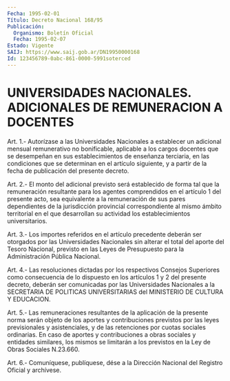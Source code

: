 ```yaml
---
Fecha: 1995-02-01
Título: Decreto Nacional 168/95
Publicación:
  Organismo: Boletín Oficial
  Fecha: 1995-02-07
Estado: Vigente
SAIJ: https://www.saij.gob.ar/DN19950000168
Id: 123456789-0abc-861-0000-5991soterced
---
```

# UNIVERSIDADES NACIONALES. ADICIONALES DE REMUNERACION A DOCENTES

<a id="1"></a>
Art. 1.- Autorízase a las Universidades Nacionales a establecer un adicional  mensual  remunerativo no bonificable, aplicable a los cargos  docentes  que  se desempeñan  en  sus  establecimientos  de enseñanza terciaria, en  las  condiciones  que  se determinan en el artículo  siguiente,  y  a  partir  de la fecha de publicación  del presente decreto.

<a id="2"></a>
Art.  2.-  El monto del adicional previsto será establecido de forma  tal  que  la    remuneración  resultante  para  los  agentes comprendidos en el artículo  1 del presente acto, sea equivalente a la  remuneración  de  sus  pares dependientes  de  la  jurisdicción provincial correspondiente al  mismo  ámbito  territorial en el que desarrollan   su  actividad  los  establecimientos  universitarios.

<a id="3"></a>
Art.  3.-  Los  importes  referidos  en el artículo precedente deberán ser otorgados por las Universidades  Nacionales sin alterar el total del aporte del Tesoro Nacional, previsto  en  las Leyes de Presupuesto para la Administración Pública Nacional.

<a id="4"></a>
Art. 4.- Las resoluciones dictadas por los respectivos Consejos Superiores  como  consecuencia de lo dispuesto en los artículos 1 y 2 del presente decreto, deberán ser comunicadas por las Universidades Nacionales a la SECRETARIA DE POLITICAS UNIVERSITARIAS del MINISTERIO DE CULTURA Y EDUCACION.

<a id="5"></a>
Art. 5.- Las remuneraciones resultantes de la aplicación de la presente  norma  serán  objeto  de  los  aportes  y  contribuciones previstos  por las leyes previsionales y asistenciales,  y  de  las retenciones  por  cuotas  sociales ordinarias. En caso de aportes y contribuciones a obras sociales  y  entidades similares, los mismos se limitarán a los previstos en la Ley  de Obras Sociales N.23.660.

<a id="6"></a>
Art. 6.- Comuníquese, publíquese, dése a la Dirección Nacional del Registro Oficial y archívese.